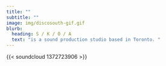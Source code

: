 ```yaml
---
title: ""
subtitle: ""
image: img/discosouth-gif.gif
blurb:
  heading: S / K / O / A
  text: "is a sound production studio based in Toronto. "
---
```

{{< soundcloud 1372723906 >}}